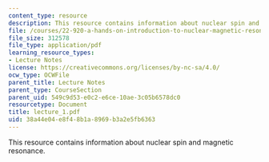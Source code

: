 ```yaml
---
content_type: resource
description: This resource contains information about nuclear spin and magnetic resonance.
file: /courses/22-920-a-hands-on-introduction-to-nuclear-magnetic-resonance-january-iap-1997/38a44e04e8f48b1a8969b3a2e5fb6363_lecture_1.pdf
file_size: 312578
file_type: application/pdf
learning_resource_types:
- Lecture Notes
license: https://creativecommons.org/licenses/by-nc-sa/4.0/
ocw_type: OCWFile
parent_title: Lecture Notes
parent_type: CourseSection
parent_uid: 549c9d53-e0c2-e6ce-10ae-3c05b6578dc0
resourcetype: Document
title: lecture_1.pdf
uid: 38a44e04-e8f4-8b1a-8969-b3a2e5fb6363
---
```

This resource contains information about nuclear spin and magnetic resonance.